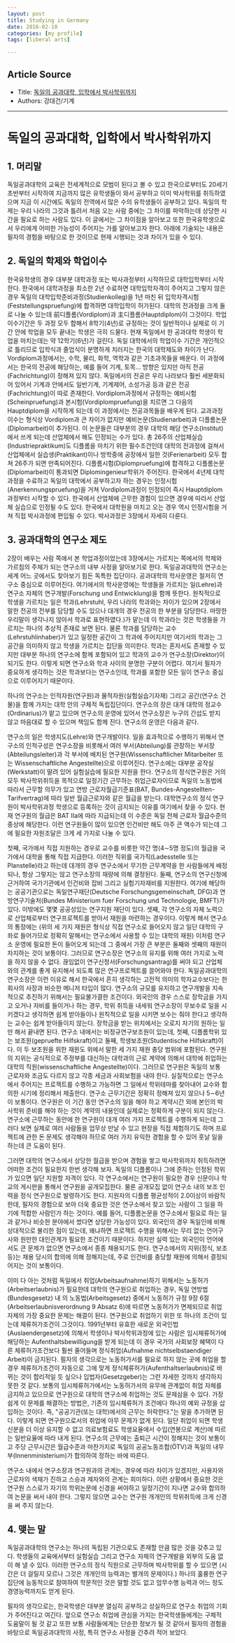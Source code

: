 ```yaml
---
layout: post
title: Studying in Germany
date: 2016-02-10
categories: [my profile]
tags: [liberal arts]

---
```


## Article Source
* Title: [독일의 공과대학, 입학에서 박사학위까지](http://www.uni-stuttgart.de/korea/mal_3/inhalt16.html)
* Authors: 강대건/기계

---

# 독일의 공과대학, 입학에서 박사학위까지

## 1. 머리말

독일공과대학의 교육은 전세계적으로 모범이 된다고 볼 수 있고 한국으로부터도 20세기 초반부터 시작하여 지금까지 많은 유학생들이 와서 공부하고 이미 박사학위를 취득하였으며 지금 이 시간에도 독일의 전역에서 많은 수의 유학생들이 공부하고 있다. 독일의 학제는 우리 나라의 그것과 틀려서 처음 오는 사람 중에는 그 차이를 파악하는데 상당한 시간을 필요로 하는 사람도 있다. 이 글에서는 그 차이점을 알아보고 또한 한국유학생으로서 우리에게 어떠한 가능성이 주어지는 가를 알아보고자 한다. 아래에 기술되는 내용은 필자의 경험을 바탕으로 한 것이므로 현재 시행되는 것과 차이가 있을 수 있다.

## 2. 독일의 학제와 학업이수

한국유학생의 경우 대부분 대학과정 또는 박사과정부터 시작하므로 대학입학부터 시작한다. 한국에서 대학과정을 최소한 2년 수료하면 대학입학자격이 주어지고 그렇지 않은 경우 독일의 대학입학준비과정(Studienkolleg)을 1년 마친 뒤 입학자격시험(Feststellungspruefung)에 합격하면 대학입학이 허가된다. 대학의 전과정을 크게 둘로 나눌 수 있는데 前디플롬(Vordiplom)과 主디플롬(Hauptdiplom)이 그것이다. 학업 이수기간은 두 과정 모두 합해서 8학기(4년)로 규정하는 것이 일반적이나 실제로 이 기간 안에 학업을 모두 끝내는 학생은 극히 드물다. 현재 독일에서 한 공과대학 학생이 학업을 마치는데는 약 12학기(6년)가 걸린다. 독일 대학에서의 학업이수 기간은 개인적으로 틀리므로 입학식과 졸업식이 분명하게 치러지는 한국의 대학제도와 차이가 난다. Vordiplom과정에서는, 수학, 물리, 화학, 역학과 같은 기초과목들을 배운다. 이 과정에서는 한국의 전공에 해당하는, 예를 들어 기계, 토목... 방향은 있지만 아직 전공(Fachrichtung)이 정해져 있지 않다. 독일에서의 전공은 우리 나라보다 훨씬 세분화되어 있어서 기계과 안에서도 일반기계, 기계제어, 소성가공 등과 같은 전공(Fachrichtung)이 따로 존재한다. Vordiplom과정에서 규정하는 예비시험(Scheinpruefung)과 본시험(Vordiplompruefung)을 치르면 그 다음의 Hauptdiplom을 시작하게 되는데 이 과정에서는 전공과목들을 배우게 된다. 교과과정 이수는 형식상 Vordiplom과 큰 차이가 없지만 예비논문(Studienarbeit)과 디플롬논문(Diplomarbeit)이 추가된다. 이 논문들은 대부분의 경우 대학의 해당 연구소(Institut)에서 쓰게 되는데 산업체에서 해도 인정되는 수가 있다. 총 26주의 산업체실습(Industriepraktikum)도 디플롬을 마치기 위한 필수조건인데 대학의 전과정에 걸쳐서 산업체에서 실습생(Praktikant)이나 방학중에 공장에서 일한 것(Ferienarbeit) 모두 합쳐 26주가 되면 만족되어진다. 디플롬시험(Diplompruefung)에 합격하고 디플롬논문(Diplomarbeit)이 통과되면 Diplomingenieur학위가 주어진다. 한국에서 4년제 대학과정을 수료하고 독일의 대학에서 공부하고자 하는 경우는 인정시험(Anerkennungspruefung)을 거쳐 Vordiplom과정이 인정되어 즉시 Hauptdiplom과정부터 시작할 수 있다. 한국에서 산업체에 근무한 경험이 있으면 경우에 따라서 산업체 실습으로 인정될 수도 있다. 한국에서 대학원을 마치고 오는 경우 역시 인정시험을 거쳐 직접 박사과정에 편입될 수 있다. 박사과정은 3장에서 자세히 다룬다.

## 3. 공과대학의 연구소 제도

2장이 배우는 사람 쪽에서 본 학업과정이었는데 3장에서는 가르치는 쪽에서의 학제와 가르침의 주체가 되는 연구소의 내부 사정을 알아보기로 한다. 독일공과대학의 연구소는 세계 어느 곳에서도 찾아보기 힘든 독특한 집단이다. 공과대학의 학사운영은 철저히 연구소 중심으로 이루어진다. 여기에서의 학사운영에는 학생들을 가르치는 일(Lehre)과 연구소 자체의 연구개발(Forschung und Entwicklung)을 함께 뜻한다. 원칙적으로 학생을 가르치는 일은 학과(Lehrstuhl, 우리 나라의 학과와는 차이가 있으며 2장에서 말한 전공의 전부를 담당할 수도 있으나 대개의 경우 전공의 한 부분을 담당한다. 마땅한 우리말이 생각나지 않아서 학과로 표현하였다.)가 맡는데 이 학과라는 것은 학생들을 가르치는 하나의 추상적 존재로 보면 된다. 물론 학과를 담당하는 교수(Lehrstuhlinhaber)가 있고 일정한 공간이 그 학과에 주어지지만 여기서의 학과는 그 공간을 의미하지 않고 학생을 가르치는 집단을 의미한다. 학과는 혼자서도 존재할 수 있지만 대부분 하나의 연구소에 함께 포함되어 있고 학과의 교수가 연구소장(Direktor)이 되기도 한다. 이렇게 되면 연구소와 학과 사이의 분명한 구분이 어렵다. 여기서 필자가 중요하게 생각하는 것은 학과보다는 연구소인데, 학과를 포함한 모든 일이 연구소 중심으로 이루어지기 때문이다.

하나의 연구소는 인적자원(연구원)과 물적자원(실험실습기자재) 그리고 공간(연구소 건물)을 함께 가지는 대학 안의 구체적 독립집단이다. 연구소의 장은 대개 대학의 정교수(Ordinarius)가 맡고 있으며 연구소의 운영에 있어서 연구소장은 누구의 간섭도 받지 않고 마음대로 할 수 있으며 책임도 함께 진다. 연구소의 운영은 다음과 같다.

연구소의 일은 학생지도(Lehre)와 연구개발이다. 일을 효과적으로 수행하기 위해서 연구소의 인적구성은 연구소장을 비롯해서 여러 부서(Abteilung)를 관장하는 부서장(Abteilungsleiter)과 각 부서에 배치된 연구원(Wissenschaftlicher Mitarbeiter 또는 Wissenschaftliche Angestellte)으로 이루어진다. 연구소에는 대부분 공작실(Werkstatt)이 딸려 있어 실험실습에 필요한 지원을 한다. 연구소의 정식연구원은 거의 모두 박사학위취득을 목적으로 일정기간 근무하는 취업근로자이므로 독일의 노동법에 따라서 근무할 의무가 있고 연방 근로자월급기준표(BAT, Bundes-Angestellten-Tarifvertrag)에 따라 일반 월급근로자와 같은 월급을 받는다. 대학연구소의 정식 연구원이 박사학위과정 학생으로 등록하는 것이 금지되는 이유를 여기에서 찾을 수 있다. 현재 연구원의 월급은 BAT Ⅱa에 따라 지급되는데 이 수준은 독일 전체 근로자 월급수준의 중상에 해당한다. 이런 연구원들이 많이 있으면 인건비만 해도 아주 큰 액수가 되는데 그에 필요한 자원조달은 크게 세 가지로 나눌 수 있다.

첫째, 국가에서 직접 지원하는 경우로 교수를 비롯한 약간 명(4∼5명 정도)의 월급을 국가에서 대학을 통해 직접 지급한다. 이러한 직위를 국가직(Ladesstelle 또는 Planstelle)라고 하는데 대개의 경우 연구소에서 무기한 근무계약을 한 사람들에게 배정되나, 항상 그렇지는 않고 연구소장의 재량에 의해 결정된다. 둘째, 연구소의 연구신청에 근거하여 국가기관에서 인건비와 잡비 그리고 실험기자재비를 지원한다. 여기에 해당하는 공공기관으로는 독일연구재단(Deutsche Forschungsgemeinschaft, DFG)과 연방연구기술처(Bundes Ministerium fuer Forschung und Technologie, BMFT)가 있다. 이밖에도 몇몇 공공성있는 연구지원 재단이 있다. 셋째, 각 연구소의 자체 노력으로 산업체로부터 연구프로젝트를 받아서 재원을 마련하는 경우이다. 이렇게 해서 연구소의 통장에는 (위의 세 가지 재원은 형식상 직접 연구소로 들어오지 않고 일단 대학의 구좌로 들어가므로 정확히 말해서는 연구소에서 사용할 수 있는 대학의 재원) 이처럼 연구소 운영에 필요한 돈이 들어오게 되는데 그 중에서 가장 큰 부분은 둘째와 셋째의 재원이 차지하는 것이 보통이다. 그러므로 연구소장은 연구소의 유지를 위해 여러 가지로 노력을 하지 않을 수 없다. 끊임없이 연구신청서(Forschungsantrag)를 써야 되고 산업체와의 관계를 좋게 유지해서 되도록 많은 연구프로젝트를 끌어와야 한다. 독일공과대학의 연구소장은 이런 이유로 해서 한국에서 흔히 생각하는 고전적 의미의 학자교수보다는 한 회사의 사장과 비슷한 메니저 타입이 많다. 연구소의 규모를 유지하고 연구개발을 지속적으로 추진하기 위해서는 필요불가결한 조건이다. 외국인의 경우 스스로 장학금을 가지고 오거나 자비를 들이거나 하는 경우, 학위 취득을 내세워 연구소장이 무보수로 일을 시키겠다고 생각하면 쉽게 받아들이나 원칙적으로 일을 시키면 보수는 줘야 한다고 생각하는 교수는 쉽게 받아들이지 않는다. 장학금을 받는 위치에서는 오로지 자기의 원하는 일만 해서 끝내면 된다. 연구소 내에서는 비정규연구보조원이 있는데, 첫째, 디플롬학위 있는 보조원(gepruefte Hilfskraft)이고 둘째, 학생보조원(Studentische Hilfskraft)이다. 이 두 보조원을 위한 재원도 위에서 말한 세 가지 재원 충당 범위에 포함된다. 연구원의 지위는 공식적으로 주정부를 대신하는 대학과의 근로 계약에 의해서 대학에 취업하는 대학의 직원(wissenschaftliche Angestellte)이다. 그러므로 연구원은 독일의 보통 근로자와 조금도 다르지 않고 각종 세금과 사회보험을 내야 한다. 실질적으로는 연구소에서 주어지는 프로젝트를 수행하고 가능하면 그 일에서 학위테마를 찾아내어 교수와 합의한 시기에 정리해서 제출한다. 연구소 근무기간은 정확히 정해져 있지 않으나 5∼6년이 보통이다. 연구원은 이 기간 동안 연구소의 일을 해야 하고 계약시간 외에 본인의 박사학위 준비를 해야 하는 것이 계약의 내용인데 실제로는 정확하게 구분이 되지 않는다. 연구소에 근무하는 동안에 한 연구원이 대개 여러 가지 프로젝트를 수행하게 되는데 그러다 보면 실제로 여러 사람들을 업무상 만날 수 있고 현장을 직접 체험하기도 하며 프로젝트에 관한 돈 문제도 생각해야 하므로 여러 가지 유익한 경험을 할 수 있어 훗날 일을 하는데 큰 도움이 된다.

그러면 대학의 연구소에서 상당한 월급을 받으며 경험을 쌓고 박사학위까지 취득하려면 어떠한 조건이 필요한지 한번 생각해 보자. 독일의 디플롬이나 그에 준하는 인정된 학위가 있으면 일단 지원할 자격이 있다. 각 연구소에서는 연구원이 필요한 경우 신문이나 학교의 게시판을 통해서 연구원을 공개모집한다. 물론 공개모집 없이 연구소 내의 보조 인력을 정식 연구원으로 발령하기도 한다. 지원자의 디플롬 평균성적이 2.0이상이 바람직한데, 필자의 경험으로 보아 더욱 중요한 것은 연구소에서 찾고 있는 사람이 그 일을 하기에 적합한 사람인가 하는 것이다. 예를 들어, 디플롬논문을 연구소에서 필요로 하는 일과 같거나 비슷한 분야에서 썼다면 상당한 가능성이 있다. 외국인의 경우 독일인에 비해 상대적으로 불리한 점이 있는데, 왜냐하면 프로젝트 수행을 위해서는 무리 없는 언어구사와 원만한 대인관계가 필요한 조건이기 때문이다. 하지만 실력 있는 외국인이 언어에서도 큰 문제가 없으면 연구소에서 종종 채용되기도 한다. 연구소에서의 지위(정식, 보조 등)는 채용 당시의 합의에 의해 정해지는데, 주로 인건비를 충당할 재원에 의해서 결정되어지는 것이 보통이다.

이미 다 아는 것처럼 독일에서 취업(Arbeitsaufnahme)하기 위해서는 노동허가(Arbeitserlaubnis)가 필요한데 대학의 연구원으로 취업하는 경우, 독일 연방법(Bundesgesetz) 내 의 노동법(Arbeitsgesetz) 중에서 노동허가 규정 9장 6절(Arbeitserlaubnisverordnung 9 Absatz 6)에 따르면 노동허가가 면제되므로 취업 자체의 가장 중요한 문제는 해결이 된다. 연구원으로 취업하기 위한 또 하나의 조건이 있는데 체류허가조건이 그것이다. 1991년부터 유효한 새로운 외국인법(Auslaendergesetz)에 의해서 학생이나 박사학위과정에 있는 사람은 임시체류허가에 해당하는 Aufenthaltsbewilligung을 받게 되는데 이 경우 국가의 사회보장 혜택이 다른 체류허가조건보다 훨씬 줄어들며 정식취업(Aufnahme nichtselbstaendiger Arbeit)이 금지된다. 필자의 생각으로는 노동허가서를 필요로 하지 않는 곳에 취업을 할 경우 체류허가조건이 자동으로 그에 맞게 정식체류허가(Aufenthaltserlaubnis)로 바뀌는 것이 합리적일 듯 싶으나 입법자(Gesetzgeber)는 그런 자세한 것까지 생각하지 못한 것 같다. 보통의 임시체류허가에서는 노동허가서의 유무에 관계없이 취업 자체를 금지하고 있으므로 연구원으로 대학의 연구소에 취업하는 것도 문제삼을 수 있다. 가장 쉽게 이 문제를 해결하는 방법은, 기존의 임시체류허가 조건에다 하나의 예외 규정을 삽입하는 것이다. 즉, "공공기관(또는 대학)에서의 근무는 허락한다."는 말을 추가하면 된다. 이렇게 되면 연구원으로서의 취업에 아무 문제가 없게 된다. 일단 취업이 되면 학생신분을 더 이상 유지할 수 없고 의료보험료도 학생요율에서 수입(연봉으로 계산)에 따르는 일반요율에 따라 내게 된다. 연구소의 근무에는 출퇴근 시간이 정해지는 것이 보통이고 주당 근무시간은 월급수준과 마찬가지로 독일의 공공노동조합(ÖTV)과 독일의 내무부(Innenministerium)가 합의하여 정하는 바에 따른다.

연구소 내에서 연구소장과 연구원과의 관계는, 경우에 따라 차이가 있겠지만, 사용자와 근로자의 색채가 진하고 스승과 제자와의 관계는 희미하다. 이런 상황에서 중요한 것은 연구원 스스로가 자기의 학위논문에 신경을 써야하고 일정기간이 지나면 교수와 합의하여 논문을 써서 내야 한다. 그렇지 않으면 교수는 연구원 개개인의 학위취득에 크게 신경을 써 주지 않는다.

## 4. 맺는 말

독일공과대학의 연구소는 하나의 독립된 기관으로도 존재할 만큼 많은 것을 갖추고 있다. 학생들의 교육에서부터 실험실습 그리고 연구소 자체의 연구개발을 외부의 도움 없이 해 낼 수 있다. 이러한 연구소의 정식 직원으로 근무하며 박사학위를 할 수 있으면 (시간은 더 걸릴지 모르나 그것은 개개인의 능력과는 별개의 문제이다.) 하나의 훌륭한 연구집단에 능동적으로 참여하여 학문적인 것은 말할 것도 없고 업무수행 능력과 어느 정도 경영능력까지도 얻게 된다.

필자의 생각으로는, 한국학생은 대부분 열심히 공부하고 성실하므로 연구소 취업의 기회가 주어진다고 여긴다. 앞으로 연구소 취업에 관심을 가지는 한국학생들에게는 구체적 도움말이 될 것 같고 또한 보통 사람들에게는 단순한 정보가 될 것 같아서 필자의 경험을 바탕으로 독일공과대학의 사정, 특히 연구소 사정을 간추려 적어 보았다. 